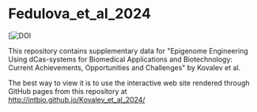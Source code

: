 # Fedulova_et_al_2024

[![DOI]()

This repository contains supplementary data for 
"Epigenome Engineering Using dCas-systems for Biomedical Applications and Biotechnology: Current Achievements, Opportunities and Challenges" by Kovalev et al.

The best way to view it is to use the interactive web site rendered through GitHub pages from this repository at http://intbio.github.io/Kovalev_et_al_2024/


